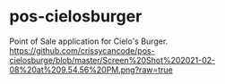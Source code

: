 # pos-cielosburger
Point of Sale application for Cielo's Burger.
https://github.com/crissycancode/pos-cielosburge/blob/master/Screen%20Shot%202021-02-08%20at%209.54.56%20PM.png?raw=true
